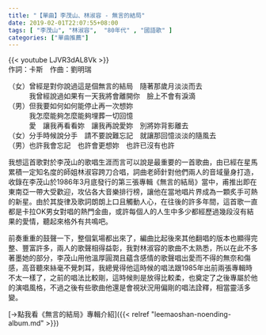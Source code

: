 ```yaml
---
title: "【單曲】李茂山、林淑容 - 無言的結局"
date: 2019-02-01T22:07:55+08:00
tags: [ "李茂山", "林淑容",  "80年代" , "國語歌" ] 
categories: ["單曲推薦"]
---
```


{{< youtube LJVR3dAL8Vk >}}
<br/>
作詞：卡斯　作曲：劉明瑞

（女）曾經是對你說過這是個無言的結局　隨著那歲月淡淡而去  
　　　我曾經說過如果有一天我將會離開你　臉上不會有淚滴  
（男）但我要如何如何能停止再一次想妳  
　　　我怎麼能夠怎麼能夠埋葬一切回憶  
　　　愛　讓我再看看妳　讓我再說愛妳　別將妳背影離去  
（女）分手時候說分手　請不要說難忘記　就讓那回憶淡淡的隨風去  
（男）也許我會忘記　也許會更想妳　也許已沒有也許  
<!--more-->
我想這首歌對於李茂山的歌唱生涯而言可以說是最重要的一首歌曲，由已經在星馬累積一定知名度的師姐林淑容跨刀合唱，詞曲老師針對他們兩人的音域量身打造，收錄在李茂山於1986年3月底發行的第三張專輯《無言的結局》當中，甫推出即在東南亞一帶大受歡迎，攻佔各大音樂排行榜，讓他在當地唱片界成為一顆炙手可熱的新星。由於其旋律及歌詞朗朗上口且觸動人心，在往後的許多年間，這首歌一直都是卡拉OK男女對唱的熱門金曲，或許每個人的人生中多少都經歷過幾段沒有結果的愛情，聽起來格外有共鳴吧。

前奏重重的鼓聲一下，整個氣場都出來了，編曲比起後來其他翻唱的版本也顯得完整、豐富許多，兩人的歌聲相得益彰，我對林淑容的歌曲不太熟悉，所以在此不多著墨她的部分，李茂山用他溫厚圓潤且蘊含感情的歌聲唱出愛而不得的無奈和傷感，高音聽來絲毫不覺刺耳，我總覺得他這時候的唱法跟1985年出前兩張專輯時不太一樣了，之前的唱法比較剛，這時候則是放得比較柔，也奠定了之後專屬於他的演唱風格，不過之後有些歌曲他還是會視狀況用偏剛的唱法詮釋，相當靈活多變。

[→點我看《無言的結局》專輯介紹]({{< relref "leemaoshan-noending-album.md" >}})
<br/>
<br/>